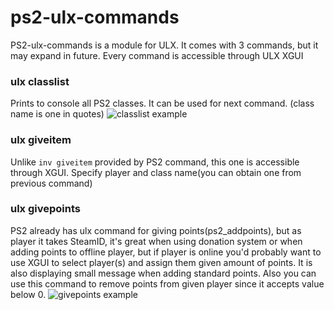 # ps2-ulx-commands
PS2-ulx-commands is a module for ULX. It comes with 3 commands, but it may expand in future.
Every command is accessible through ULX XGUI

### ulx classlist
Prints to console all PS2 classes. It can be used for next command. (class name is one in quotes)
![classlist example](https://i.imgur.com/lKylZmf.png)

### ulx giveitem
Unlike ``inv giveitem`` provided by PS2 command, this one is accessible through XGUI. Specify player and class name(you can obtain one from previous command)

### ulx givepoints
PS2 already has ulx command for giving points(ps2_addpoints), but as player it takes SteamID, it's great when using donation system or when adding points to offline player, but if player is online you'd probably want to use XGUI to select player(s) and assign them given amount of points. It is also displaying small message when adding standard points. Also you can use this command to remove points from given player since it accepts value below 0.
![givepoints example](https://i.imgur.com/QKm4A0u.png)